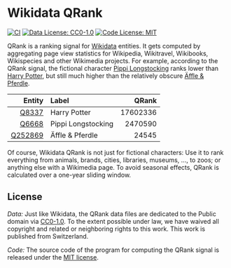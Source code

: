 # Wikidata QRank

[![CI](https://github.com/brawer/wikidata-qrank/actions/workflows/go.yml/badge.svg?branch=main)](https://github.com/brawer/wikidata-qrank/actions/workflows/go.yml)
[![Data License: CC0-1.0](https://img.shields.io/badge/Data%20License-CC0%201.0-lightgrey.svg)](http://creativecommons.org/publicdomain/zero/1.0/)
[![Code License: MIT](https://img.shields.io/badge/Code%20License-MIT-lightgrey.svg)](https://opensource.org/licenses/MIT)

QRank is a ranking signal for [Wikidata](https://www.wikidata.org/) entities.
It gets computed by aggregating page view statistics for Wikipedia, Wikitravel,
Wikibooks, Wikispecies and other Wikimedia projects.
For example, according to the QRank signal, the fictional character
[Pippi Longstocking](https://www.wikidata.org/wiki/Q6668)
ranks lower than [Harry Potter](https://www.wikidata.org/wiki/Q8337),
but still much higher than the relatively obscure
[Äffle & Pferdle](https://www.wikidata.org/wiki/Q252869).


| Entity                                                   | Label              |    QRank |
| -------------------------------------------------------: | :----------------- | --------:|
| [Q8337](https://www.wikidata.org/wiki/Q8337)             | Harry Potter       | 17602336 |
| [Q6668](https://www.wikidata.org/wiki/Q6668)             | Pippi Longstocking |  2470590 |
| [Q252869](https://www.wikidata.org/wiki/Q252869)         | Äffle & Pferdle    |    24545 |


Of course, Wikidata QRank is not just for fictional characters: Use it
to rank everything from animals, brands, cities, libraries, museums, ..., to
zoos; or anything else with a Wikimedia page. To avoid seasonal
effects, QRank is calculated over a one-year sliding window.


## License

*Data:* Just like Wikidata, the QRank data files are dedicated to the Public domain
via [CC0-1.0](https://creativecommons.org/publicdomain/zero/1.0/).
To the extent possible under law, we have waived all copyright and related
or neighboring rights to this work. This work is published from Switzerland.

*Code:* The source code of the program for computing the QRank signal
is released under the [MIT license](https://github.com/brawer/wikidata-qrank/blob/main/LICENSE).
